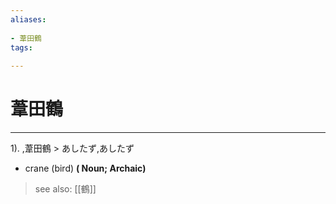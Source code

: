 ```yaml
---
aliases:
    
- 葦田鶴
tags:
    
---
```


# 葦田鶴
---
1).
,葦田鶴 > あしたず,あしたず

- crane (bird)
**( Noun; Archaic)**
> see also:  [[鶴]]
            